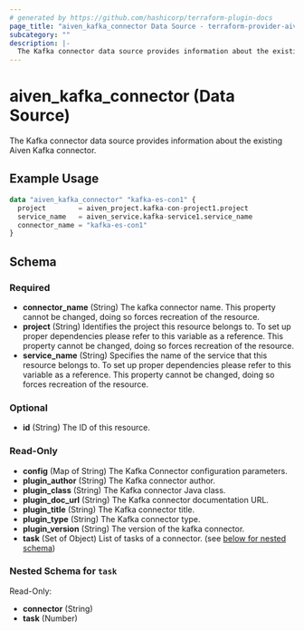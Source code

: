 ```yaml
---
# generated by https://github.com/hashicorp/terraform-plugin-docs
page_title: "aiven_kafka_connector Data Source - terraform-provider-aiven"
subcategory: ""
description: |-
  The Kafka connector data source provides information about the existing Aiven Kafka connector.
---
```


# aiven_kafka_connector (Data Source)

The Kafka connector data source provides information about the existing Aiven Kafka connector.

## Example Usage

```terraform
data "aiven_kafka_connector" "kafka-es-con1" {
  project        = aiven_project.kafka-con-project1.project
  service_name   = aiven_service.kafka-service1.service_name
  connector_name = "kafka-es-con1"
}
```

<!-- schema generated by tfplugindocs -->
## Schema

### Required

- **connector_name** (String) The kafka connector name. This property cannot be changed, doing so forces recreation of the resource.
- **project** (String) Identifies the project this resource belongs to. To set up proper dependencies please refer to this variable as a reference. This property cannot be changed, doing so forces recreation of the resource.
- **service_name** (String) Specifies the name of the service that this resource belongs to. To set up proper dependencies please refer to this variable as a reference. This property cannot be changed, doing so forces recreation of the resource.

### Optional

- **id** (String) The ID of this resource.

### Read-Only

- **config** (Map of String) The Kafka Connector configuration parameters.
- **plugin_author** (String) The Kafka connector author.
- **plugin_class** (String) The Kafka connector Java class.
- **plugin_doc_url** (String) The Kafka connector documentation URL.
- **plugin_title** (String) The Kafka connector title.
- **plugin_type** (String) The Kafka connector type.
- **plugin_version** (String) The version of the kafka connector.
- **task** (Set of Object) List of tasks of a connector. (see [below for nested schema](#nestedatt--task))

<a id="nestedatt--task"></a>
### Nested Schema for `task`

Read-Only:

- **connector** (String)
- **task** (Number)


